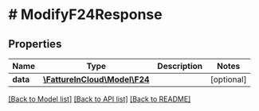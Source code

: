 # # ModifyF24Response

## Properties

Name | Type | Description | Notes
------------ | ------------- | ------------- | -------------
**data** | [**\FattureInCloud\Model\F24**](F24.md) |  | [optional]

[[Back to Model list]](../../README.md#models) [[Back to API list]](../../README.md#endpoints) [[Back to README]](../../README.md)
